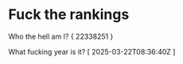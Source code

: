 # Fuck the rankings

Who the hell am I?
{ 22338251 }

What fucking year is it?
[ 2025-03-22T08:36:40Z ]
